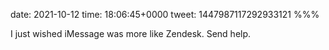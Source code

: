 date: 2021-10-12
time: 18:06:45+0000
tweet: 1447987117292933121
%%%

I just wished iMessage was more like Zendesk. Send help.

